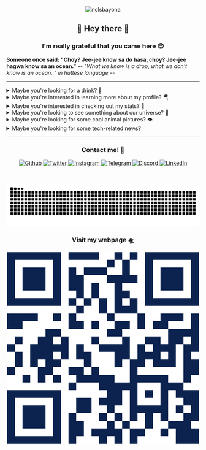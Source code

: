 <p align="center">

  <img src="https://socialify.git.ci/nclsbayona/nclsbayona/image?description=1&descriptionEditable=Come%20check%20my%20profile!&font=Bitter&pattern=Signal&theme=Dark" alt="nclsbayona" width="640" height="320" />

</p>

<h2 align="center">👋 Hey there 👋</h2>

<h3 align="center">I'm really grateful that you came here 😎</h3>

<!--p  align="center">
<img src="logo.png" alt="Logo" width="480">
</p-->



<p align="center">

  <strong align="center">Someone once said: &quot;Choy? Jee-jee know sa do hasa,  choy? Jee-jee hagwa know sa an ocean.&quot;</strong>
  <i>-- &quot;What we know is a drop, what we don't know is an ocean. &quot; in huttese language --</i>

</p>

----

<details>
<summary>Maybe you're looking for a drink? 🍹</summary>
<br />
<h4 align="center">Vodka Slime</h4>
<p align="center">

<img src="https://www.thecocktaildb.com/images/media/drink/apex461643588115.jpg" alt="Drink image" />

</p>
 
<h5 align="center">Alcoholic - Cocktail</h5>

<h5 align="center">Neccesary ingredients</h5>
<table align="center">
<tr>
<td>
<table frame="box" rules="cols">
    <thead>
        <tr>
            <th style="padding-left: 1em; padding-right: 1em; text-align: center">Ingredient</th>
            <th style="padding-left: 1em; padding-right: 1em; text-align: center">Measure</th>
        </tr>
    </thead>
    <tbody>
        <tr>
            <td style="padding-left: 1em; padding-right: 1em; text-align: center; vertical-align: top">Sprite</td>
            <td style="padding-left: 1em; padding-right: 1em; text-align: center; vertical-align: top">1 cup</td>
        </tr>
        <tr>
            <td style="padding-left: 1em; padding-right: 1em; text-align: center; vertical-align: top">Lime Juice</td>
            <td style="padding-left: 1em; padding-right: 1em; text-align: center; vertical-align: top">1/2 shot</td>
        </tr>
        <tr>
            <td style="padding-left: 1em; padding-right: 1em; text-align: center; vertical-align: top">Vodka</td>
            <td style="padding-left: 1em; padding-right: 1em; text-align: center; vertical-align: top">1 1/2 shot</td>
        </tr>
        <tr>
            <td style="padding-left: 1em; padding-right: 1em; text-align: center; vertical-align: top"></td>
            <td style="padding-left: 1em; padding-right: 1em; text-align: center; vertical-align: top"></td>
        </tr>
        <tr>
            <td style="padding-left: 1em; padding-right: 1em; text-align: center; vertical-align: top"></td>
            <td style="padding-left: 1em; padding-right: 1em; text-align: center; vertical-align: top"></td>
        </tr>
        <tr>
            <td style="padding-left: 1em; padding-right: 1em; text-align: center; vertical-align: top"></td>
            <td style="padding-left: 1em; padding-right: 1em; text-align: center; vertical-align: top"></td>
        </tr>
        <tr>
            <td style="padding-left: 1em; padding-right: 1em; text-align: center; vertical-align: top"></td>
            <td style="padding-left: 1em; padding-right: 1em; text-align: center; vertical-align: top"></td>
        </tr>
    </tbody>
</table>
</td>
</tr>
</table>



<p align="center">
Fill glass with ice. Add vodka, 7-up then finish with the lime juice.
</p>

----

</details>

<details>
<summary>Maybe you're interested in learning more about my profile? 🪂</summary>
<br />
<h5 align="center">👀 Visitor count</h5>
<p align="center">

<img src="https://profile-counter.glitch.me/nclsbayona/count.svg"/>

</p>
<p align="center">

<img src="https://img.shields.io/github/followers/nclsbayona?color=003153&logo=github&style=for-the-badge"/>
<img src="https://img.shields.io/github/last-commit/nclsbayona/nclsbayona?color=003153&logo=github&style=for-the-badge&label=Latest%20Profile%20Commit">

</p>
<p align="center">

<img src="https://github-profile-trophy.vercel.app/?username=nclsbayona&theme=dracula&no-frame=false&margin-w=5&margin-h=5&no-bg=true&column=4">

</p>

----

</details>
<details>
<summary>Maybe you're interested in checking out my stats? 🐣</summary>
<br />
<h4 align="center">General GitHub Stats 🌀</h4>

<p align="center">

<!--h5>😃 General Overview</h5-->
<img src="https://github-readme-stats.vercel.app/api?username=nclsbayona&show_icons=true&count_private=true&include_all_commits=true&locale=en&theme=tokyonight" width="260">

<!--h5>Life-Time Stats Overview 😃</h5-->
<img src="https://github-readme-streak-stats.herokuapp.com/?user=nclsbayona&theme=algolia" width="260">

</p>

<br />

<h4 align="center">🤖 Programming Languages Stats</h4>

<p align="center">

<!--h5>Most Used Languages Stats 💾</h5-->
<img src="https://github-readme-stats.vercel.app/api/top-langs/?username=nclsbayona&show_icons=true&locale=en&langs_count=5&theme=tokyonight">

</p>

<br />

<h4 align="center">⌚General Weekly-Stats</h4>
<table align="center">
<tr>
<td>
<table frame="box" rules="cols">
    <thead>
        <tr>
            <th style="padding-left: 1em; padding-right: 1em; text-align: center">Language name</th>
            <th style="padding-left: 1em; padding-right: 1em; text-align: center">Time spent</th>
        </tr>
    </thead>
    <tbody>
    </tbody>
</table>
</td>
<td>
<table frame="box" rules="cols">
    <thead>
        <tr>
            <th style="padding-left: 1em; padding-right: 1em; text-align: center">OS name</th>
            <th style="padding-left: 1em; padding-right: 1em; text-align: center">Time spent</th>
        </tr>
    </thead>
    <tbody>
    </tbody>
</table>
</td>
</tr>
</table>

----
</details>

<details>
<summary>Maybe you're looking to see something about our universe? 🔭</summary>

<br />
<h4 align="center">LBN 86: The Eagle Ray Nebula - ©️ Vikas Chander @ 2023-11-27</h4>
<p align="center">

<img src="https://apod.nasa.gov/apod/image/2311/EagleRay_Chander_960.jpg" alt="LBN 86: The Eagle Ray Nebula image" />

</p>
 
<h5 align="center">This eagle ray glides across a cosmic sea.  Officially cataloged as SH2-63 and LBN 86, the dark nebula is composed of gas and dust that just happens to appear shaped like a common ocean fish.  The interstellar dust nebula appears light brown as it blocks and reddens visible light emitted behind it. Dark nebulas glow primarily in infrared light, but also reflect visible light from surrounding stars. The dust in dark nebulas is usually sub-millimeter chunks of carbon, silicon, and oxygen, frequently coated with frozen carbon monoxide and nitrogen.  Dark nebulas are also known as molecular clouds because they also contain relatively high amounts of molecular hydrogen and larger molecules. Previously unnamed, the here dubbed Eagle Ray Nebula is normally quite dim but has been imaged clearly over 20-hours through dark skies in Chile.    Follow APOD on: Discord</h5>

----

</details>

<details>
<summary>Maybe you're looking for some cool animal pictures? 👁️</summary>

<br />
<table align="center">
<tr>
<td>
<img src="https://cdn.animality.xyz/dog/21.png" width="180"/>
</td>
<td>
<img src="https://cdn.animality.xyz/duck/11.png" width="180"/>
</td>
<td>
<img src="https://cdn.animality.xyz/fox/5.png" width="180"/>
</td>
</tr>
<tr>
<td>
<img src="https://cdn.animality.xyz/cat/0.png" width="180"/>
</td>
<td>
<img src="https://cdn.animality.xyz/bird/20.png" width="180"/>
</td>
<td>
<img src="https://cdn.animality.xyz/panda/19.png" width="180"/>
</td>
</tr>
<tr>
<td>
<img src="https://cdn.animality.xyz/redpanda/14.png" width="180"/>
</td>
<td>
<img src="https://cdn.animality.xyz/koala/4.png" width="180"/>
</td>
<td>
<img src="https://cdn.animality.xyz/whale/24.png" width="180"/>
</td>
</tr>
<tr>
<td>
<img src="https://cdn.animality.xyz/dolphin/7.png" width="180"/>
</td>
<td>
<img src="https://cdn.animality.xyz/kangaroo/6.png" width="180"/>
</td>
<td>
<img src="https://cdn.animality.xyz/rabbit/21.png" width="180"/>
</td>
</tr>
<tr>
<td>
<img src="https://cdn.animality.xyz/lion/1.png" width="180"/>
</td>
<td>
<img src="https://cdn.animality.xyz/bear/20.png" width="180"/>
</td>
<td>
<img src="https://cdn.animality.xyz/frog/3.png" width="180"/>
</td>
</tr>
<tr>
<td>
<img src="https://cdn.animality.xyz/penguin/24.png" width="180"/>
</td>
<td>
<img src="https://cdn.animality.xyz/axolotl/21.png" width="180"/>
</td>
<td>
<img src="https://cdn.animality.xyz/capybara/4.png" width="180"/>
</td>
</tr>
<tr>
<td>
<img src="https://cdn.animality.xyz/hedgehog/9.png" width="180"/>
</td>
<td>
<img src="https://cdn.animality.xyz/turtle/4.png" width="180"/>
</td>
<td>
<img src="https://cdn.animality.xyz/narwhal/15.png" width="180"/>
</td>
</tr>
<tr>
<td>
<img src="https://cdn.animality.xyz/squirrel/10.png" width="180"/>
</td>
<td>
<img src="https://cdn.animality.xyz/fish/9.png" width="180"/>
</td>
<td>
<img src="https://cdn.animality.xyz/horse/6.png" width="180"/>
</td>
</tr>
</table>

----

</details>


<details>
<summary>Maybe you're looking for some tech-related news? </summary>

<br />

<details>
<summary>Redmi Watch 4, Redmi Book 16 (2024), Redmi Buds 5 Pro Will Be Launched on November 29 - Gizchina.com by Marco Lancaster</summary>
<p align="center">
<img src="https://www.gizchina.com/wp-content/uploads/images/2023/11/imagem_2023-11-26_003111152-1200x534.png" alt="Redmi Watch 4, Redmi Book 16 (2024), Redmi Buds 5 Pro Will Be Launched on November 29 - Gizchina.com" />

<a href="https://www.gizchina.com/2023/11/25/redmi-watch-4-redmi-book-16-2024-redmi-buds-5-pro-will-be-launched-on-november-29/" > Chinese Phone blog dedicated to providing breaking news, expert reviews, Chinese Phones, Android Apps, Chinese Android Tablets and how tos. </a> 
</p>
<br />

</details>

<details>
<summary>Best Apple Watch Black Friday & Cyber Monday Deals are Here - AppleInsider by AppleInsider Staff</summary>
<p align="center">
<img src="https://photos5.appleinsider.com/gallery/57162-117023-apple-watch-black-friday-cyber-monday-xl.jpg" alt="Best Apple Watch Black Friday & Cyber Monday Deals are Here - AppleInsider" />

<a href="https://appleinsider.com/articles/23/11/26/best-apple-watch-black-friday-weekend-deals-drop-prices-to-as-low-as-189" > The best Apple Watch Black Friday weekend deals are here with special discounts at popular retailers. Unbeatable deals on a variety of models - including Ultra 2, SE 2, Series 9, and more. Get your next watch at a great price this weekend into Cyber Monday. </a> 
</p>
<br />

</details>

<details>
<summary>Where to Buy a PS5 During Black Friday 2023 - IGN by Robert Anderson</summary>
<p align="center">
<img src="https://assets-prd.ignimgs.com/2023/11/25/where-to-buy-a-ps5-this-black-friday-cyber-monday-1700923281586.png?width=1280" alt="Where to Buy a PS5 During Black Friday 2023 - IGN" />

<a href="https://www.ign.com/articles/black-friday-where-to-buy-a-ps5-live-2023" > This is where you can buy a PS5 during the Black Friday sales, and there's even more discounts to consider. </a> 
</p>
<br />

</details>

<details>
<summary>Best gaming phones to buy under ₹20000 in November 2023: Realme Narzo 60, Motorola G54 and more | Mint - Mint by Livemint</summary>
<p align="center">
<img src="https://www.livemint.com/lm-img/img/2023/11/26/1600x900/narzo_1688640366767_1700966876944.png" alt="Best gaming phones to buy under ₹20000 in November 2023: Realme Narzo 60, Motorola G54 and more | Mint - Mint" />

<a href="https://www.livemint.com/technology/gadgets/best-gaming-phones-to-buy-under-rs-20000-in-november-2023-realme-narzo-60-motorola-g54-and-more-11700962752201.html" > Smartphone makers from OnePlus to Realme are offering a lot of performance in the budget segment. Here's a look at the top gaming smartphones you can buy under  ₹20,000 in November 2023. </a> 
</p>
<br />

</details>

<details>
<summary>Best camera smartphones under ₹20,000 in November 2023: Samsung Galaxy M34 5G, iQOO Z7s and more | Mint - Mint by Livemint</summary>
<p align="center">
<img src="https://www.livemint.com/lm-img/img/2023/11/26/1600x900/8_1688908894796_1700961865856.jpg" alt="Best camera smartphones under ₹20,000 in November 2023: Samsung Galaxy M34 5G, iQOO Z7s and more | Mint - Mint" />

<a href="https://www.livemint.com/technology/gadgets/best-camera-smartphones-under-rs-20-000-in-november-2023-samsung-galaxy-m34-5g-iqoo-z7s-oneplus-nord-ce-3-lite-5g-11700960172625.html" > From OnePlus Nord CE 3 Lite 5G to Poco X5 5G, here's an indept look on the best camera smartphones to buy under  ₹20,000. </a> 
</p>
<br />

</details>



</details>


----

<h3 align="center">Contact me! 📇</h3>

<p align="center">
<a href="https://github.com/nclsbayona" target="_blank">
 <img alt="Github" src="https://img.shields.io/badge/GitHub-%2312180E.svg?&style=for-the-badge&logo=Github&logoColor=white">
</a>
<a href="https://twitter.com/nclsbayona" target="_blank">
 <img alt="Twitter" src="https://img.shields.io/badge/twitter-%231DA1F2.svg?&style=for-the-badge&logo=twitter&logoColor=white">
</a>
<a href="https://instagram.com/nclsbayona" target="_blank">
 <img alt="Instagram" src="https://img.shields.io/badge/-INSTAGRAM-critical?&style=for-the-badge&logo=instagram&logoColor=white">
</a>
<a href="https://t.me/nclsbayona" target="_blank">
 <img alt="Telegram" src="https://img.shields.io/badge/-TELEGRAM-blue?&style=for-the-badge&logo=telegram&logoColor=white">
</a>
<a href="https://www.discord.com/channels/@nclsbayona#6681" target="_blank">
 <img alt="Discord" src="https://img.shields.io/badge/-DISCORD-darkblue?&style=for-the-badge&logo=discord&logoColor=white">
</a>
<a href="https://www.linkedin.com/in/nclsbayona" target="_blank">
 <img alt="LinkedIn" src="https://img.shields.io/badge/-LINKEDIN-lightblue?&style=for-the-badge&logo=linkedin&logoColor=white">
</a>

</p>

<br />


<p align="center">

<img src="https://raw.githubusercontent.com/nclsbayona/Daily.dev-devcard-books/output/github-contribution-grid-snake-sissa.svg">

</p>

<h3 align="center">Visit my webpage 🛸</h3>

<p align="center">

<a href="https://nclsbayona.github.io" target="_blank">
 <img src="QR.png">
</a>

</p>

